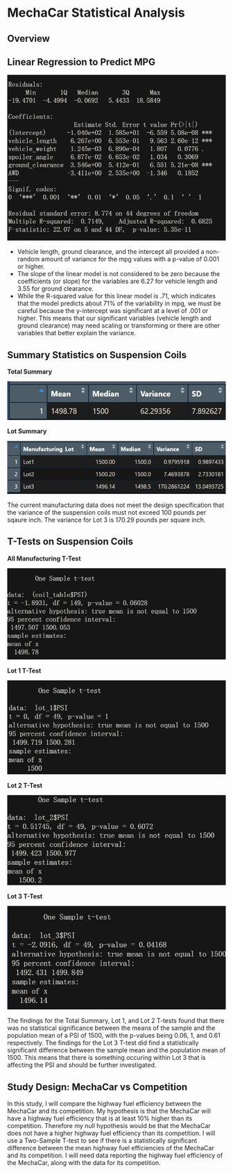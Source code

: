 # MechaCar Statistical Analysis
## Overview
## Linear Regression to Predict MPG

![MPG Screeenshot](https://github.com/dkleitsch/MechaCar_Statistical_Analysis/blob/main/R/MPG%20Screenshot.png)

- Vehicle length, ground clearance, and the intercept all provided a non-random amount of variance for the mpg values with a p-value of 0.001 or higher. 
- The slope of the linear model is not considered to be zero because the coefficients (or slope) for the variables are 6.27 for vehicle length and 3.55 for ground clearance.
- While the R-squared value for this linear model is .71, which indicates that the model predicts about 71% of the variability in mpg, we must be careful because the y-intercept was significant at a level of .001 or higher.  This means that our significant variables (vehicle length and ground clearance) may need scaling or transforming or there are other variables that better explain the variance.

## Summary Statistics on Suspension Coils

**Total Summary** 

![Total Summary](https://github.com/dkleitsch/MechaCar_Statistical_Analysis/blob/main/R/Total%20Summary.png)  

**Lot Summary**

![Lot Summary](https://github.com/dkleitsch/MechaCar_Statistical_Analysis/blob/main/R/Lot%20Summary.png)

The current manufacturing data does not meet the design specification that the variance of the suspension coils must not exceed 100 pounds per sqaure inch.  The variance for Lot 3 is 170.29 pounds per square inch.

## T-Tests on Suspension Coils

**All Manufacturing T-Test**

![All Manufacturing T-test](https://github.com/dkleitsch/MechaCar_Statistical_Analysis/blob/main/R/All%20Manufacturing%20T%20Test.png)

**Lot 1 T-Test**

![Lot 1 T-test](https://github.com/dkleitsch/MechaCar_Statistical_Analysis/blob/main/R/Lot%201%20ttest.png)

**Lot 2 T-Test**

![Lot 2 T-Test](https://github.com/dkleitsch/MechaCar_Statistical_Analysis/blob/main/R/Lot%202%20ttest.png)

**Lot 3 T-Test**

![Lot 3 T-Test](https://github.com/dkleitsch/MechaCar_Statistical_Analysis/blob/main/R/Lot%203%20ttest.png)

The findings for the Total Summary, Lot 1, and Lot 2 T-tests found that there was no statistical significance between the means of the sample and the population mean of a PSI of 1500, with the p-values being 0.06, 1, and 0.61 respectively.  The findings for the Lot 3 T-test did find a statistically significant difference between the sample mean and the population mean of 1500.  This means that there is something occuring within Lot 3 that is affecting the PSI and should be further investigated.

## Study Design: MechaCar vs Competition
In this study, I will compare the highway fuel efficiency between the MechaCar and its competition.  My hypothesis is that the MechaCar will have a highway fuel efficiency that is at least 10% higher than its competition.  Therefore my null hypothesis would be that the MechaCar does not have a higher highway fuel efficiency than its competition.  I will use a Two-Sample T-test to see if there is a statistically significant difference between the mean highway fuel efficiencies of the MechaCar and its competition.  I will need data reporting the highway fuel efficiency of the MechaCar, along with the data for its competition.   

